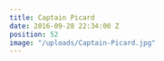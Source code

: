 ```yaml
---
title: Captain Picard
date: 2016-09-28 22:34:00 Z
position: 52
image: "/uploads/Captain-Picard.jpg"
---
```


